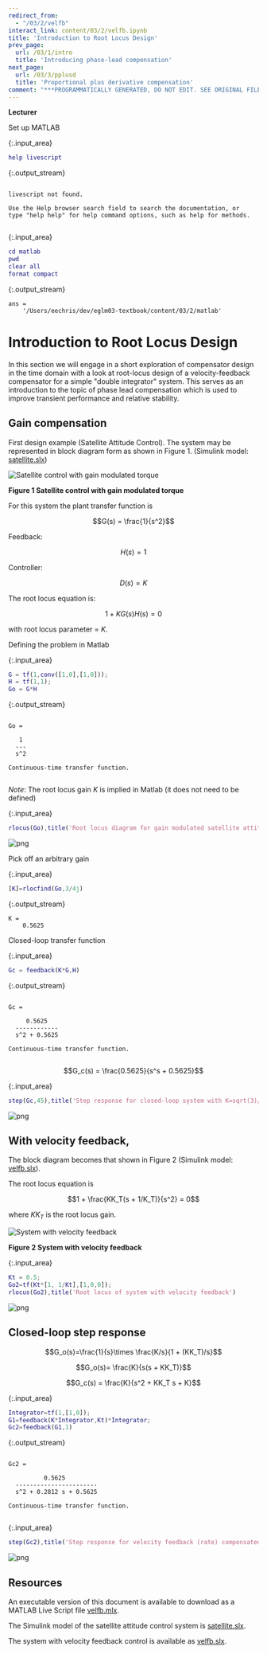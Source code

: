 ```yaml
---
redirect_from:
  - "/03/2/velfb"
interact_link: content/03/2/velfb.ipynb
title: 'Introduction to Root Locus Design'
prev_page:
  url: /03/1/intro
  title: 'Introducing phase-lead compensation'
next_page:
  url: /03/3/pplusd
  title: 'Proportional plus derivative compensation'
comment: "***PROGRAMMATICALLY GENERATED, DO NOT EDIT. SEE ORIGINAL FILES IN /content***"
---
```


**Lecturer**

Set up MATLAB



{:.input_area}
```matlab
help livescript
```


{:.output_stream}
```

livescript not found.

Use the Help browser search field to search the documentation, or
type "help help" for help command options, such as help for methods.


```



{:.input_area}
```matlab
cd matlab
pwd
clear all
format compact
```


{:.output_stream}
```
ans =
    '/Users/eechris/dev/eglm03-textbook/content/03/2/matlab'

```

# Introduction to Root Locus Design

In this section we will engage in a short exploration of compensator design in the time domain with a look at root-locus design of a velocity-feedback compensator for a simple "double integrator" system. This serves as an introduction to the topic of phase lead compensation which is used to improve transient performance and relative stability.

## Gain compensation

First design example (Satellite Attitude Control). The system may be represented 
in block diagram form as shown in Figure 1. (Simulink model: [satellite.slx](satellite.slx))

![Satellite control with gain modulated torque](images/velfb_fig1.png)

**Figure 1 Satellite control with gain modulated torque**

For this system the plant transfer function is 

$$G(s) = \frac{1}{s^2}$$
 
Feedback: 
 
$$H(s) = 1$$

Controller: 
 
$$D(s) = K$$
 
The root locus equation is:
 
$$1 + KG(s)H(s) = 0$$
 
with root locus parameter = $K$.
 

Defining the problem in Matlab



{:.input_area}
```matlab
G = tf(1,conv([1,0],[1,0]));
H = tf(1,1);
Go = G*H
```


{:.output_stream}
```

Go =
 
   1
  ---
  s^2
 
Continuous-time transfer function.


```

*Note*: The root locus gain $K$ is implied in Matlab (it does not need to be defined)



{:.input_area}
```matlab
rlocus(Go),title('Root locus diagram for gain modulated satellite attitude control')
```



![png](../../images/03/2/velfb_10_0.png)


Pick off an arbitrary gain



{:.input_area}
```matlab
[K]=rlocfind(Go,3/4j)
```


{:.output_stream}
```
K =
    0.5625

```

Closed-loop transfer function



{:.input_area}
```matlab
Gc = feedback(K*G,H)
```


{:.output_stream}
```

Gc =
 
     0.5625
  ------------
  s^2 + 0.5625
 
Continuous-time transfer function.


```

$$G_c(s) = \frac{0.5625}{s^s + 0.5625}$$



{:.input_area}
```matlab
step(Gc,45),title('Step response for closed-loop system with K=sqrt(3)/2')
```



![png](../../images/03/2/velfb_16_0.png)


## With velocity feedback,

The block diagram becomes that shown in Figure 2 (Simulink model: [velfb.slx](velfb.slx)). 

The root locus equation is

$$1 + \frac{KK_T(s + 1/K_T)}{s^2} = 0$$

where $KK_T$ is the root locus gain.

 
![System with velocity feedback](images/velfb_fig2.png)
 
**Figure 2 System with velocity feedback**



{:.input_area}
```matlab
Kt = 0.5;
Go2=tf(Kt*[1, 1/Kt],[1,0,0]);
rlocus(Go2),title('Root locus of system with velocity feedback')
```



![png](../../images/03/2/velfb_19_0.png)


## Closed-loop step response
 
$$G_o(s)=\frac{1}{s}\times \frac{K/s}{1 + (KK_T)/s}$$
 
$$G_o(s)= \frac{K}{s(s + KK_T)}$$
 
$$G_c(s) = \frac{K}{s^2 + KK_T s + K}$$



{:.input_area}
```matlab
Integrator=tf(1,[1,0]);
G1=feedback(K*Integrator,Kt)*Integrator;
Gc2=feedback(G1,1)
```


{:.output_stream}
```

Gc2 =
 
          0.5625
  -----------------------
  s^2 + 0.2812 s + 0.5625
 
Continuous-time transfer function.


```



{:.input_area}
```matlab
step(Gc2),title('Step response for velocity feedback (rate) compensated system')
```



![png](../../images/03/2/velfb_22_0.png)


## Resources

An executable version of this document is available to download as a MATLAB Live Script file [velfb.mlx](matlab/velfb.mlx).

The Simulink model of the satellite attitude control system is [satellite.slx](matlab/satellite.slx).

The system with velocity feedback control is available as [velfb.slx](matlab/velfb.slx).
